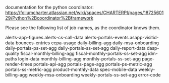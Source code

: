 documentation for the python coordinator:
https://foliumcharter.atlassian.net/wiki/spaces/CHARTERPI/pages/1872560129/Python%2Bcoordinator%2Bframework

Please see the following list of job-names, as the coordinator knows them.

alerts-app-figures
alerts-cs-call-data
alerts-portals-events
asapp-visitid-data
bounces-entries
ccpa-usage
daily-billing-agg
daily-msa-onboarding
daily-portals-ps-set-agg
daily-portals-ss-set-agg
daily-report-data
dasp-quality
fiscal-monthly-billing-agg
fiscal-monthly-portals-ss-set-agg
idm-paths
login-data
monthly-billing-agg
monthly-portals-ss-set-agg
page-render-times
portals-api-agg
portals-page-agg
portals-ps-metric-agg
portals-ss-metric-agg
product-monthly-data
spec-mobile-data
weekly-billing-agg
weekly-msa-onboarding
weekly-portals-ss-set-agg
error-code
